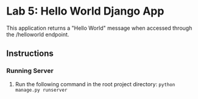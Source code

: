 # Lab 5: Hello World Django App
This application returns a "Hello World" message when accessed through the /helloworld endpoint.

## Instructions

### Running Server
1. Run the following command in the root project directory:
```python manage.py runserver```
